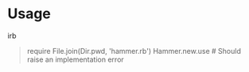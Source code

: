 Usage
=====

  irb
  > require File.join(Dir.pwd, 'hammer.rb')
  > Hammer.new.use # Should raise an implementation error
